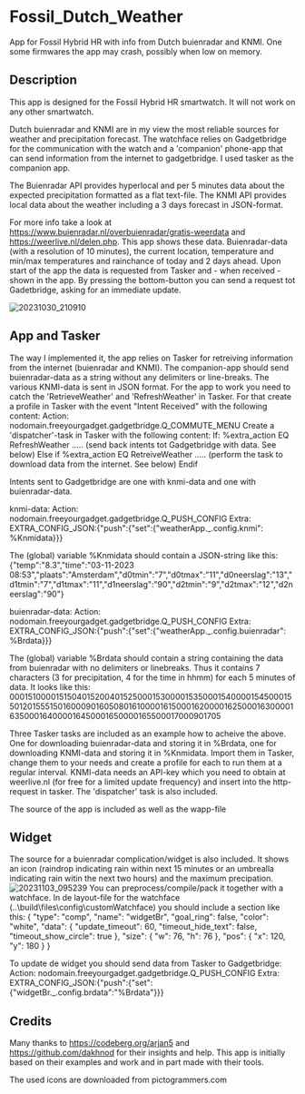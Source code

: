 # Fossil_Dutch_Weather
App for Fossil Hybrid HR with info from Dutch buienradar and KNMI. One some firmwares the app may crash, possibly when low on memory.

## Description
This app is designed for the Fossil Hybrid HR smartwatch. It will not work on any other smartwatch.

Dutch buienradar and KNMI are in my view the most reliable sources for weather and precipitation forecast. The watchface relies on Gadgetbridge for the communication with the watch and a 'companion' phone-app that can send information from the internet to gadgetbridge. I used tasker as the companion app.

The Buienradar API provides hyperlocal and per 5 minutes data about the expected precipitation formatted as a flat text-file.
The KNMI API provides local data about the weather including a 3 days forecast in JSON-format.

For more info take a look at https://www.buienradar.nl/overbuienradar/gratis-weerdata and https://weerlive.nl/delen.php.
This app shows these data. Buienradar-data (with a resolution of 10 minutes), the current location, temperature and min/max temperatures and rainchance of today and 2 days ahead. Upon start of the app the data is requested from Tasker and - when received - shown in the app. By pressing the bottom-button you can send a request tot Gadetbridge, asking for an immediate update.

![20231030_210910](https://github.com/gjkrediet/Fossil_Dutch_Weather/assets/20277013/0a551bd6-476c-4f9a-9e88-a997acc0b83b)

## App and Tasker
The way I implemented it, the app relies on Tasker for retreiving information from the internet (buienradar and KNMI). The companion-app should send buienradar-data as a string without any delimiters or line-breaks. The various KNMI-data is sent in JSON format.
For the app to work you need to catch the 'RetrieveWeather' and 'RefreshWeather' in Tasker.
For that create a profile in Tasker with the event "Intent Received" with the following content:
Action: nodomain.freeyourgadget.gadgetbridge.Q_COMMUTE_MENU
Create a 'dispatcher'-task in Tasker with the following content:
If: %extra_action EQ RefreshWeather
	..... (send back intents tot Gadgetbridge with data. See below)
Else if %extra_action EQ RetreiveWeather
	..... (perform the task to download data from the internet. See below)
Endif

Intents sent to Gadgetbridge are one with knmi-data and one with buienradar-data. 

knmi-data:
Action: nodomain.freeyourgadget.gadgetbridge.Q_PUSH_CONFIG
Extra: EXTRA_CONFIG_JSON:{"push":{"set":{"weatherApp._.config.knmi": %Knmidata}}}

The (global) variable %Knmidata should contain a JSON-string like this: {"temp":"8.3","time":"03-11-2023 08:53","plaats":"Amsterdam","d0tmin":"7","d0tmax":"11","d0neerslag":"13","d1tmin":"7","d1tmax":"11","d1neerslag":"90","d2tmin":"9","d2tmax":"12","d2neerslag":"90"}

buienradar-data:
Action: nodomain.freeyourgadget.gadgetbridge.Q_PUSH_CONFIG
Extra: EXTRA_CONFIG_JSON:{"push":{"set":{"weatherApp._.config.buienradar": %Brdata}}}
	
The (global) variable %Brdata should contain a string containing the data from buienradar with no delimiters or linebreaks. Thus it contains 7 characters (3 for precipitation, 4 for the time in hhmm) for each 5 minutes of data. It looks like this: 000151000015150401520040152500015300001535000154000015450001550120155515016000901605080161000016150001620000162500016300001635000164000016450001650000165500017000901705

Three Tasker tasks are included as an example how to acheive the above. One for downloading buienradar-data and storing it in %Brdata, one for downloading KNMI-data and storing it in %Knmidata. Import them in Tasker, change them to your needs and create a profile for each to run them at a regular interval. KNMI-data needs an API-key which you need to obtain at weerlive.nl (for free for a limited update frequency) and insert into the http-request in tasker. The 'dispatcher' task is also included. 

The source of the app is included as well as the wapp-file

## Widget
The source for a buienradar complication/widget is also included. It shows an icon (raindrop indicating rain within next 15 minutes or an umbrealla indicating rain witin the next two hours) and the maximum precipation. 
![20231103_095239](https://github.com/gjkrediet/Fossil_Dutch_Weather/assets/20277013/48a5caf3-940a-4c5f-a4a4-0ec001263711)
You can preprocess/compile/pack it together with a watchface. In de layout-file for the watchface (..\build\files\config\customWatchface) you should include a section like this:
{
 "type": "comp",
 "name": "widgetBr",
 "goal_ring": false,
 "color": "white",
 "data": {
	"update_timeout": 60,
	"timeout_hide_text": false,
	"timeout_show_circle": true
 },
 "size": {
	"w": 76,
	"h": 76
 },
 "pos": {
	"x": 120,
	"y": 180
 }
}

To update de widget you should send data from Tasker to Gadgetbridge:
Action: nodomain.freeyourgadget.gadgetbridge.Q_PUSH_CONFIG
Extra: EXTRA_CONFIG_JSON:{"push":{"set":{"widgetBr._.config.brdata":"%Brdata"}}}

## Credits
Many thanks to https://codeberg.org/arjan5 and https://github.com/dakhnod for their insights and help. This app is initially based on their examples and work and in part made with their tools.

The used icons are downloaded from pictogrammers.com
